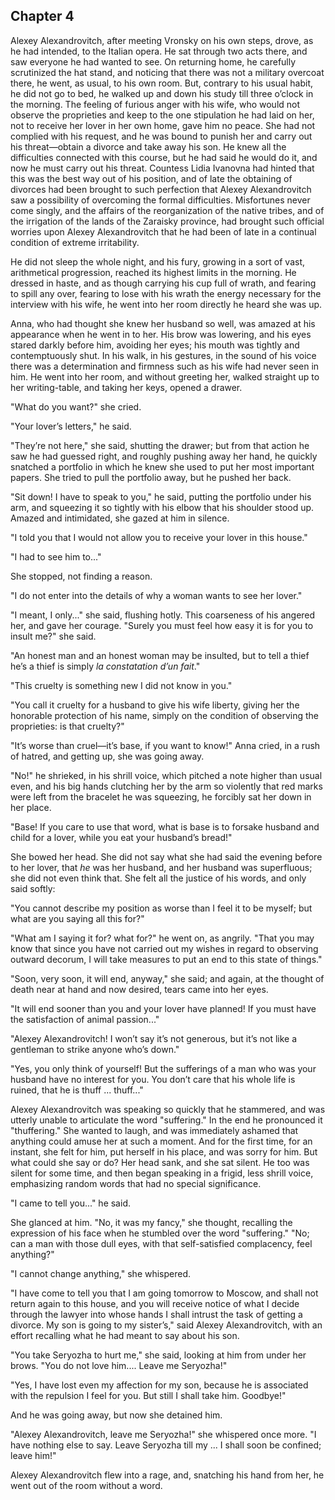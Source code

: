## Chapter 4


Alexey Alexandrovitch, after meeting Vronsky on his own steps, drove, as
he had intended, to the Italian opera. He sat through two acts there,
and saw everyone he had wanted to see. On returning home, he carefully
scrutinized the hat stand, and noticing that there was not a military
overcoat there, he went, as usual, to his own room. But, contrary to his
usual habit, he did not go to bed, he walked up and down his study till
three o’clock in the morning. The feeling of furious anger with his
wife, who would not observe the proprieties and keep to the one
stipulation he had laid on her, not to receive her lover in her own
home, gave him no peace. She had not complied with his request, and he
was bound to punish her and carry out his threat—obtain a divorce and
take away his son. He knew all the difficulties connected with this
course, but he had said he would do it, and now he must carry out his
threat. Countess Lidia Ivanovna had hinted that this was the best way
out of his position, and of late the obtaining of divorces had been
brought to such perfection that Alexey Alexandrovitch saw a possibility
of overcoming the formal difficulties. Misfortunes never come singly,
and the affairs of the reorganization of the native tribes, and of the
irrigation of the lands of the Zaraisky province, had brought such
official worries upon Alexey Alexandrovitch that he had been of late in
a continual condition of extreme irritability.

He did not sleep the whole night, and his fury, growing in a sort of
vast, arithmetical progression, reached its highest limits in the
morning. He dressed in haste, and as though carrying his cup full of
wrath, and fearing to spill any over, fearing to lose with his wrath the
energy necessary for the interview with his wife, he went into her room
directly he heard she was up.

Anna, who had thought she knew her husband so well, was amazed at his
appearance when he went in to her. His brow was lowering, and his eyes
stared darkly before him, avoiding her eyes; his mouth was tightly and
contemptuously shut. In his walk, in his gestures, in the sound of his
voice there was a determination and firmness such as his wife had never
seen in him. He went into her room, and without greeting her, walked
straight up to her writing-table, and taking her keys, opened a drawer.

"What do you want?" she cried.

"Your lover’s letters," he said.

"They’re not here," she said, shutting the drawer; but from that action
he saw he had guessed right, and roughly pushing away her hand, he
quickly snatched a portfolio in which he knew she used to put her most
important papers. She tried to pull the portfolio away, but he pushed
her back.

"Sit down! I have to speak to you," he said, putting the portfolio under
his arm, and squeezing it so tightly with his elbow that his shoulder
stood up. Amazed and intimidated, she gazed at him in silence.

"I told you that I would not allow you to receive your lover in this
house."

"I had to see him to..."

She stopped, not finding a reason.

"I do not enter into the details of why a woman wants to see her lover."

"I meant, I only..." she said, flushing hotly. This coarseness of his
angered her, and gave her courage. "Surely you must feel how easy it is
for you to insult me?" she said.

"An honest man and an honest woman may be insulted, but to tell a thief
he’s a thief is simply _la constatation d’un fait_."

"This cruelty is something new I did not know in you."

"You call it cruelty for a husband to give his wife liberty, giving her
the honorable protection of his name, simply on the condition of
observing the proprieties: is that cruelty?"

"It’s worse than cruel—it’s base, if you want to know!" Anna cried, in a
rush of hatred, and getting up, she was going away.

"No!" he shrieked, in his shrill voice, which pitched a note higher than
usual even, and his big hands clutching her by the arm so violently that
red marks were left from the bracelet he was squeezing, he forcibly sat
her down in her place.

"Base! If you care to use that word, what is base is to forsake husband
and child for a lover, while you eat your husband’s bread!"

She bowed her head. She did not say what she had said the evening before
to her lover, that _he_ was her husband, and her husband was
superfluous; she did not even think that. She felt all the justice of
his words, and only said softly:

"You cannot describe my position as worse than I feel it to be myself;
but what are you saying all this for?"

"What am I saying it for? what for?" he went on, as angrily. "That you
may know that since you have not carried out my wishes in regard to
observing outward decorum, I will take measures to put an end to this
state of things."

"Soon, very soon, it will end, anyway," she said; and again, at the
thought of death near at hand and now desired, tears came into her eyes.

"It will end sooner than you and your lover have planned! If you must
have the satisfaction of animal passion..."

"Alexey Alexandrovitch! I won’t say it’s not generous, but it’s not like
a gentleman to strike anyone who’s down."

"Yes, you only think of yourself! But the sufferings of a man who was
your husband have no interest for you. You don’t care that his whole
life is ruined, that he is thuff ... thuff..."

Alexey Alexandrovitch was speaking so quickly that he stammered, and was
utterly unable to articulate the word "suffering." In the end he
pronounced it "thuffering." She wanted to laugh, and was immediately
ashamed that anything could amuse her at such a moment. And for the
first time, for an instant, she felt for him, put herself in his place,
and was sorry for him. But what could she say or do? Her head sank, and
she sat silent. He too was silent for some time, and then began speaking
in a frigid, less shrill voice, emphasizing random words that had no
special significance.

"I came to tell you..." he said.

She glanced at him. "No, it was my fancy," she thought, recalling the
expression of his face when he stumbled over the word "suffering." "No;
can a man with those dull eyes, with that self-satisfied complacency,
feel anything?"

"I cannot change anything," she whispered.

"I have come to tell you that I am going tomorrow to Moscow, and shall
not return again to this house, and you will receive notice of what I
decide through the lawyer into whose hands I shall intrust the task of
getting a divorce. My son is going to my sister’s," said Alexey
Alexandrovitch, with an effort recalling what he had meant to say about
his son.

"You take Seryozha to hurt me," she said, looking at him from under her
brows. "You do not love him.... Leave me Seryozha!"

"Yes, I have lost even my affection for my son, because he is associated
with the repulsion I feel for you. But still I shall take him. Goodbye!"

And he was going away, but now she detained him.

"Alexey Alexandrovitch, leave me Seryozha!" she whispered once more. "I
have nothing else to say. Leave Seryozha till my ... I shall soon be
confined; leave him!"

Alexey Alexandrovitch flew into a rage, and, snatching his hand from
her, he went out of the room without a word.



